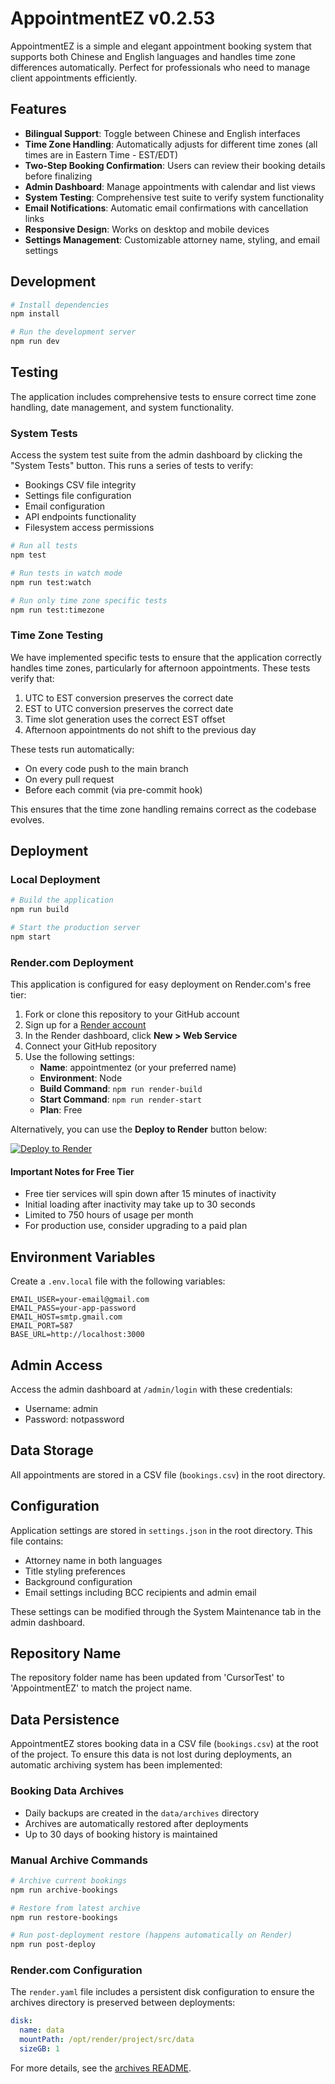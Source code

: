 # AppointmentEZ v0.2.53

AppointmentEZ is a simple and elegant appointment booking system that supports both Chinese and English languages and handles time zone differences automatically. Perfect for professionals who need to manage client appointments efficiently.

## Features

- **Bilingual Support**: Toggle between Chinese and English interfaces
- **Time Zone Handling**: Automatically adjusts for different time zones (all times are in Eastern Time - EST/EDT)
- **Two-Step Booking Confirmation**: Users can review their booking details before finalizing
- **Admin Dashboard**: Manage appointments with calendar and list views
- **System Testing**: Comprehensive test suite to verify system functionality
- **Email Notifications**: Automatic email confirmations with cancellation links
- **Responsive Design**: Works on desktop and mobile devices
- **Settings Management**: Customizable attorney name, styling, and email settings

## Development

```bash
# Install dependencies
npm install

# Run the development server
npm run dev
```

## Testing

The application includes comprehensive tests to ensure correct time zone handling, date management, and system functionality.

### System Tests

Access the system test suite from the admin dashboard by clicking the "System Tests" button. This runs a series of tests to verify:

- Bookings CSV file integrity
- Settings file configuration
- Email configuration
- API endpoints functionality
- Filesystem access permissions

```bash
# Run all tests
npm test

# Run tests in watch mode
npm run test:watch

# Run only time zone specific tests
npm run test:timezone
```

### Time Zone Testing

We have implemented specific tests to ensure that the application correctly handles time zones, particularly for afternoon appointments. These tests verify that:

1. UTC to EST conversion preserves the correct date
2. EST to UTC conversion preserves the correct date
3. Time slot generation uses the correct EST offset
4. Afternoon appointments do not shift to the previous day

These tests run automatically:
- On every code push to the main branch
- On every pull request
- Before each commit (via pre-commit hook)

This ensures that the time zone handling remains correct as the codebase evolves.

## Deployment

### Local Deployment

```bash
# Build the application
npm run build

# Start the production server
npm start
```

### Render.com Deployment

This application is configured for easy deployment on Render.com's free tier:

1. Fork or clone this repository to your GitHub account
2. Sign up for a [Render account](https://dashboard.render.com/register)
3. In the Render dashboard, click **New > Web Service**
4. Connect your GitHub repository
5. Use the following settings:
   - **Name**: appointmentez (or your preferred name)
   - **Environment**: Node
   - **Build Command**: `npm run render-build`
   - **Start Command**: `npm run render-start`
   - **Plan**: Free

Alternatively, you can use the **Deploy to Render** button below:

[![Deploy to Render](https://render.com/images/deploy-to-render-button.svg)](https://render.com/deploy)

#### Important Notes for Free Tier

- Free tier services will spin down after 15 minutes of inactivity
- Initial loading after inactivity may take up to 30 seconds
- Limited to 750 hours of usage per month
- For production use, consider upgrading to a paid plan

## Environment Variables

Create a `.env.local` file with the following variables:

```
EMAIL_USER=your-email@gmail.com
EMAIL_PASS=your-app-password
EMAIL_HOST=smtp.gmail.com
EMAIL_PORT=587
BASE_URL=http://localhost:3000
```

## Admin Access

Access the admin dashboard at `/admin/login` with these credentials:
- Username: admin
- Password: notpassword

## Data Storage

All appointments are stored in a CSV file (`bookings.csv`) in the root directory.

## Configuration

Application settings are stored in `settings.json` in the root directory. This file contains:

- Attorney name in both languages
- Title styling preferences
- Background configuration
- Email settings including BCC recipients and admin email

These settings can be modified through the System Maintenance tab in the admin dashboard.

## Repository Name

The repository folder name has been updated from 'CursorTest' to 'AppointmentEZ' to match the project name.

## Data Persistence

AppointmentEZ stores booking data in a CSV file (`bookings.csv`) at the root of the project. To ensure this data is not lost during deployments, an automatic archiving system has been implemented:

### Booking Data Archives

- Daily backups are created in the `data/archives` directory
- Archives are automatically restored after deployments
- Up to 30 days of booking history is maintained

### Manual Archive Commands

```bash
# Archive current bookings
npm run archive-bookings

# Restore from latest archive
npm run restore-bookings

# Run post-deployment restore (happens automatically on Render)
npm run post-deploy
```

### Render.com Configuration

The `render.yaml` file includes a persistent disk configuration to ensure the archives directory is preserved between deployments:

```yaml
disk:
  name: data
  mountPath: /opt/render/project/src/data
  sizeGB: 1
```

For more details, see the [archives README](data/archives/README.md).
